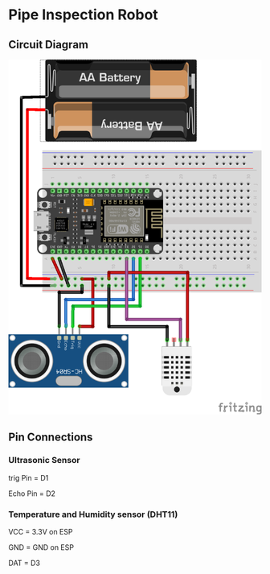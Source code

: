 # Pipe Inspection Robot

## Circuit Diagram

![Circuit Diagram](circuit.png)

## Pin Connections

### Ultrasonic Sensor
trig Pin = D1

Echo Pin = D2

### Temperature and Humidity sensor (DHT11)

VCC = 3.3V on ESP

GND = GND on ESP

DAT = D3
